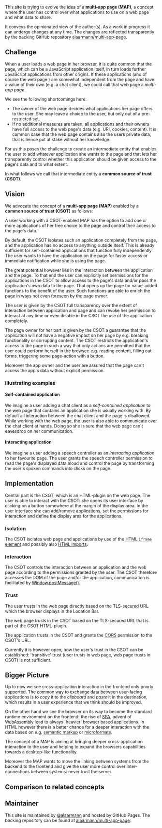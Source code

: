 This site is trying to evolve the idea of a __multi-app page (MAP)__, a concept where the user has control over what applications to use on a web page and what data to share.

It conveys the opinionated view of the author(s). As a work in progress it can undergo changes at any time. The changes are reflected transparently by the backing GitHub repository [alaarmann/multi-app-page](https://github.com/alaarmann/multi-app-page/).

## Challenge

When a user loads a web page in her browser, it is quite common that the page, which can be a JavaScript application itself, in turn loads further JavaScript applications from other origins. If these applications (and of course the web page ) are somewhat independent from the page and have a value of their own (e.g. a chat client), we could call that web page a _multi-app page_.

We see the following shortcomings here:
- The owner of the web page decides what applications her page offers to the user. She may leave a choice to the user, but only out of a pre-restricted set.
- If no additional measures are taken, all applications and their owners have full access to the web page's data (e.g. URI, cookies, content). It is common case that the web page contains also the users private data, that is hence put at stake without her knowledge.

For us this poses the challenge to create an intermediate entity that enables the user to add whatever application she wants to the page and that lets her transparently control whether this application should be given access to the page's data and to what extent.

In what follows we call that intermediate entity a __common source of trust (CSOT)__.


## Vision

We advocate the concept of a __multi-app page (MAP)__ enabled by a __common source of trust (CSOT)__ as follows:

A user working with a CSOT-enabled MAP has the option to add one or more applications of her free choice to the page and control their access to the page's data.

By default, the CSOT isolates such an application completely from the page, and the application has no access to anything outside itself. This is already sufficient for self-contained applications that function fully independently. The user wants to have the application on the page for faster access or immediate notification while she is using the page.

The great potential however lies in the interaction between the application and the page. To that end the user can explicitly set permissions for the applications in the CSOT to allow access to the page's data and/or pass the application's own data to the page. That opens up the page for value-added functions to the benefit of the user. Such functions are able to enrich the page in ways not even foreseen by the page owner.

The user is given by the CSOT full transparency over the extent of interaction between application and page and can revoke her permission to interact at any time or even disable in the CSOT the use of the application completely.

The page owner for her part is given by the CSOT a guarantee that the application will not have a negative impact on her page by e.g. breaking functionality or corrupting content. The CSOT restricts the application's access to the page in such a way that only actions are permitted that the user could perform herself in the browser: e.g. reading content, filling out forms, triggering some page-action with a button.

Moreover the app owner and the user are assured that the page can't access the app's data without explicit permission.

### Illustrating examples

#### Self-contained application
We imagine a user adding a chat client as a _self-contained application_ to the web page that contains an application she is usually working with. By default all interaction between the chat client and the page is disallowed. While working with the web page, the user is also able to communicate over the chat client at hands. Doing so she is sure that the web page can't eavesdrop on her communication.

#### Interacting application
We imagine a user adding a speech controller as an _interacting application_ to her favourite page. The user grants the speech controller permission to read the page's displayed data aloud and control the page by transforming the user's spoken commands into clicks on the page.

## Implementation

Central part is the CSOT, which is an HTML-plugin on the web page. The user is able to interact with the CSOT: she opens its user interface by clicking on a button somewhere at the margin of the display area. In the user interface she can add/remove applications, set the permissions for interaction and define the display area for the applications.

### Isolation
The CSOT isolates web page and applications by use of the [HTML `iframe` element](https://developer.mozilla.org/en-US/docs/Web/HTML/Element/iframe) and possibly also [HTML Imports](https://developer.mozilla.org/en-US/docs/Web/Web_Components/HTML_Imports).

### Interaction
The CSOT controls the interaction between an application and the web page according to the permissions granted by the user. The CSOT therefore accesses the DOM of the page and/or the application, communication is facilitated by [Window.postMessage()](https://developer.mozilla.org/en-US/docs/Web/API/Window/postMessage).

### Trust

The user trusts in the web page directly based on the TLS-secured URL which the browser displays in the Location Bar.

The web page trusts in the CSOT based on the TLS-secured URL that is part of the CSOT HTML-plugin.

The application trusts in the CSOT and grants the [CORS](https://developer.mozilla.org/en-US/docs/Web/HTTP/CORS) permission to the CSOT's URL.

Currently it is however open, how the user's trust in the CSOT can be established: 'transitive' trust (user trusts in web page, web page trusts in CSOT) is not sufficient.


## Bigger Picture

Up to now we see cross-application interaction in the frontend only poorly supported. The common way to exchange data between user-facing applications is to _copy_ it to the _clipboard_ and _paste_ it in the destination, which results in a user experience that we think should be improved.

On the other hand we see the browser on its way to become the standard runtime environment on the frontend: the rise of [SPA](https://en.wikipedia.org/wiki/Single-page_application), advent of [WebAssembly](https://developer.mozilla.org/en-US/docs/WebAssembly) lead to always 'heavier' browser based applications. In HTML however there is a better chance for a deeper interaction with the data based on e.g. [semantic markup](https://en.wikipedia.org/wiki/Semantic_HTML) or [microformats](https://developer.mozilla.org/en-US/docs/Web/HTML/microformats).

The concept of a MAP is aiming at bringing deeper cross-application interaction to the user and helping to expand the browsers capabilities towards a desktop-like functionality.   

Moreover the MAP wants to move the linking between systems from the backend to the frontend and give the user more control over inter-connections between systems: never trust the server

## Comparison to related concepts

## Maintainer
This site is maintained by [@alaarmann](https://twitter.com/alaarmann) and hosted by GitHub Pages. The backing repository can be found at [alaarmann/multi-app-page](https://github.com/alaarmann/multi-app-page/).
